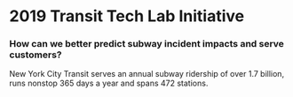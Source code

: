 # 2019 Transit Tech Lab Initiative
### How can we better predict subway incident impacts and serve customers? <br/>
New York City Transit serves an annual subway ridership of over 1.7 billion, runs nonstop 365 days a year and spans 472 stations.
